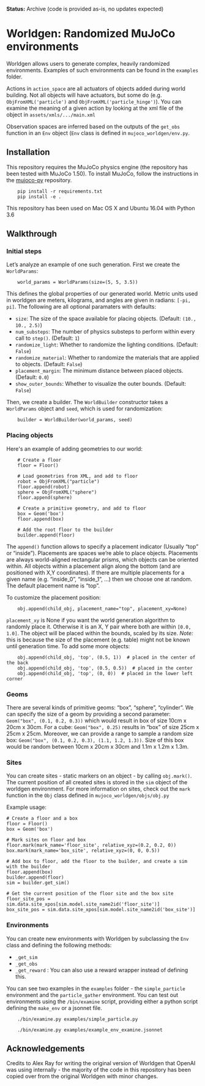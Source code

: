**Status:** Archive (code is provided as-is, no updates expected)

# Worldgen: Randomized MuJoCo environments

Worldgen allows users to generate complex, heavily randomized environments. Examples of such environments can be found in the `examples` folder.

Actions in `action_space` are all actuators of objects added during world building. Not all objects will have actuators, but some do (e.g. `ObjFromXML('particle')` and `ObjFromXML('particle_hinge')`). You can examine the meaning of a given action by looking at the xml file of the object in `assets/xmls/.../main.xml`

Observation spaces are inferred based on the outputs of the `get_obs` function in an `Env` object (`Env` class is defined in `mujoco_worldgen/env.py`.

## Installation

This repository requires the MuJoCo physics engine (the repository has been tested with MuJoCo 1.50). To install MuJoCo, follow the instructions in the [mujoco-py](https://github.com/openai/mujoco-py/tree/1.50.1.0) repository.

```
    pip install -r requirements.txt
    pip install -e .
```

This repository has been used on Mac OS X and Ubuntu 16.04 with Python 3.6

## Walkthrough

### Initial steps

Let’s analyze an example of one such generation.  First we create the `WorldParams`:

```
    world_params = WorldParams(size=(5, 5, 3.5))
```

This defines the global properties of our generated world.
Metric units used in worldgen are meters, kilograms, and angles are given in radians: `[-pi, pi]`. 
The following are all optional paramaters with defaults:

-  `size`: The size of the space available for placing objects. (Default: `(10., 10., 2.5)`)
-  `num_substeps`: The number of physics substeps to perform within every call to `step()`. (Default: `1`)
-  `randomize_light`: Whether to randomize the lighting conditions. (Default: `False`)
-  `randomize_material`: Whether to randomize the materials that are applied to objects. (Default: `False`)
-  `placement_margin`: The minimum distance between placed objects. (Default: `0.0`)
-  `show_outer_bounds`: Whether to visualize the outer bounds. (Default: `False`)

Then, we create a builder. The `WorldBuilder` constructor takes a `WorldParams` object and `seed`, which is used for randomization:

```
	builder = WorldBuilder(world_params, seed)
```

### Placing objects

Here's an example of adding geometries to our world:

```
    # Create a floor
    floor = Floor()

    # Load geometries from XML, and add to floor
    robot = ObjFromXML("particle")
    floor.append(robot)
    sphere = ObjFromXML("sphere")
    floor.append(sphere)

    # Create a primitive geometry, and add to floor
    box = Geom('box')
    floor.append(box)

    # Add the root floor to the builder
    builder.append(floor)
```

The `append()` function allows to specify a placement indicator (Usually “top” or “inside”).
Placements are spaces we’re able to place objects. 
Placements are always world-aligned rectangular prisms, which objects can be oriented within.  All objects within a placement align along the bottom (and are positioned with X,Y coordinates).
If there are multiple placements for a given name (e.g. “inside\_0”, “inside\_1”, …) then we choose one at random.
The default placement name is “top”. 

To customize the placement position:

```
    obj.append(child_obj, placement_name="top", placement_xy=None)
```

`placement_xy` is None if you want the world generation algorithm to randomly place it.
Otherwise it is an X, Y pair where both are within `[0.0, 1.0]`.
The object will be placed within the bounds, scaled by its size.
*Note:* this is because the size of the placement (e.g. table) might not
be known until generation time. To add some more objects:

```
    obj.append(child_obj, 'top', (0.5, 1))  # placed in the center of the back
    obj.append(child_obj, 'top', (0.5, 0.5))  # placed in the center
    obj.append(child_obj, 'top', (0, 0))  # placed in the lower left corner
```

### Geoms

There are several kinds of primitive geoms: “box”, “sphere”, “cylinder”.
We can specify the size of a geom by providing a second parameter: `Geom("box", (0.1, 0.2, 0.3))` which would result in box of size 10cm x 20cm x 30cm.
For a cube: `Geom("box", 0.25)` results in “box” of size 25cm x 25cm x 25cm.
Moreover, we can provide a range to sample a random size box: `Geom("box", (0.1, 0.2, 0.3), (1.1, 1.2, 1.3))`.
Size of this box would be random between 10cm x 20cm x 30cm and 1.1m x 1.2m x 1.3m.

### Sites
You can create sites - static markers on an object - by calling `obj.mark()`. The current position of all created sites is stored in the `sim` object of the worldgen environment. For more information on sites, check out the `mark` function in the `Obj` class defined in `mujoco_worldgen/objs/obj.py`

Example usage:
```
# Create a floor and a box
floor = Floor()
box = Geom('box')

# Mark sites on floor and box
floor.mark(mark_name='floor_site', relative_xyz=(0.2, 0.2, 0))
box.mark(mark_name='box_site', relative_xyz=(0, 0, 0.5))

# Add box to floor, add the floor to the builder, and create a sim with the builder
floor.append(box)
builder.append(floor)
sim = builder.get_sim()

# Get the current position of the floor site and the box site
floor_site_pos = sim.data.site_xpos[sim.model.site_name2id('floor_site')]
box_site_pos = sim.data.site_xpos[sim.model.site_name2id('box_site')]
```

### Environments

You can create new environments with Worldgen by subclassing the `Env` class and defining the following methods:

- `_get_sim`
- `_get_obs`
- `_get_reward` : You can also use a reward wrapper instead of defining this.

You can see two examples in the `examples` folder - the `simple_particle` environment and the `particle_gather` environment.
You can test out environments using the `/bin/examine` script, providing either a python script defining the `make_env` or a jsonnet file.

```
    ./bin/examine.py examples/simple_particle.py
```

```
    ./bin/examine.py examples/example_env_examine.jsonnet
```

## Acknowledgements

Credits to Alex Ray for writing the original version of Worldgen that OpenAI was using internally - the majority of the code in this repository has been copied over from the original Worldgen with minor changes.
